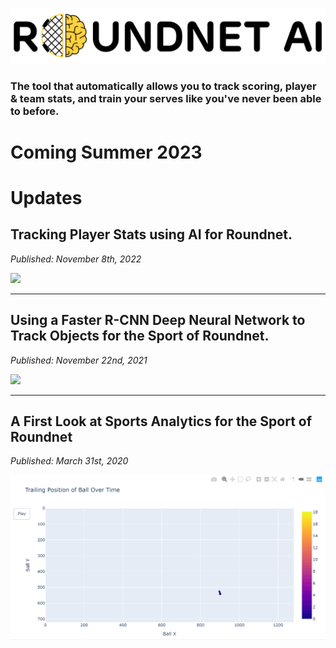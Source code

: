![Roundnet AI Horizontal Logo](/img/logos/Roundnet%20AI%20Logo_Horz_Blk.png)

### The tool that automatically allows you to track scoring, player & team stats, and train your serves like you've never been able to before.

# Coming Summer 2023

# Updates

## Tracking Player Stats using AI for Roundnet.

*Published: November 8th, 2022*

<a href="assets/html/version_three.html">
    <img src = "img/v3-analytics/analyzed_video.gif" width="700"/>
</a>

---

## Using a Faster R-CNN Deep Neural Network to Track Objects for the Sport of Roundnet.

*Published: November 22nd, 2021*

<a href="assets/html/version_two.html">
    <img src = "img/v2-faster_r-cnn/IMG_1895_Trim_tracked.gif" width="700"/>
</a>

---

## A First Look at Sports Analytics for the Sport of Roundnet

*Published: March 31st, 2020*

<a href="assets/html/version_one.html">
    <img src = "img/v1-open-cv/spike_1-plotly.gif" width="700"/>
</a>